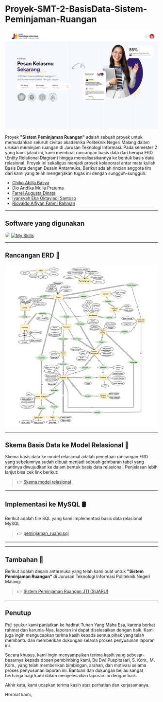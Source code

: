 # Proyek-SMT-2-BasisData-Sistem-Peminjaman-Ruangan

![Thumbnail project](img/thumbnail.png)

Proyek **"Sistem Peminjaman Ruangan"** adalah sebuah proyek untuk memudahkan seluruh civitas akademika Politeknik Negeri Malang dalam urusan meminjam ruangan di Jurusan Teknologi Informasi. Pada semester 2 yang kami jalani ini, kami membuat rancangan basis data dari berupa ERD (Entity Relational Diagram) hingga merealisasikannya ke bentuk basis data relasional. Proyek ini sekaligus menjadi proyek kolaborasi antar mata kuliah Basis Data dengan Desain Antarmuka. Berikut adalah rincian anggota tim dari kami yang telah mengerjakan tugas ini dengan sungguh-sungguh:

- [Chiko Abilla Basya](https://github.com/Chikoabillabasya)
- [Dio Andika  Mulia Pratama](https://github.com/TamaDioo)
- [Farrel Augusta Dinata](https://github.com/FarrelAD)
- [Ivansyah Eka Oktaviadi Santoso](https://github.com/I4annet)
- [Riovaldo  Alfiyan Fahmi Rahman](https://github.com/ckckckcz)

---
## Software yang digunakan
<img src="https://upload.wikimedia.org/wikipedia/commons/thumb/3/3e/Diagrams.net_Logo.svg/2048px-Diagrams.net_Logo.svg.png" style="width:50px; border-radius:10px"></img>
[![My Skills](https://skillicons.dev/icons?i=windows,figma,vscode,mysql,&theme=light)](https://skillicons.dev)

---
## Rancangan ERD 📝
![Rancangan ERD](erd/ERD.png)

---
## Skema Basis Data ke Model Relasional 🔗
Skema basis data ke model relasional adalah pemetaan rancangan ERD yang sebelumnya sudah dibuat menjadi sebuah gambaran tabel yang nantinya diwujudkan ke dalam bentuk basis data relasional. Penjelasan lebih lanjut bisa cek link berikut:
> 👉 [Skema model relasional](model_relasional)

---
## Implementasi ke MySQL 🛢️
Berikut adalah file SQL yang kami implementasi basis data relasional MySQL
> 👉 [peminjaman_ruang.sql](peminjaman_ruang.sql)

---

---
## Tambahan 🎨
Berikut adalah desain antarmuka yang telah kami buat untuk **"Sistem Peminjaman Ruangan"** di Jurusan Teknologi Informasi Politeknik Negeri Malang:
> 👉 [Sistem Peminjaman Ruangan JTI (SIJARU)](https://www.figma.com/proto/T9ip7N5t5vgX77SQNCFjhG/Website-Peminjaman-Ruangan?page-id=0%3A1&node-id=240-3163&starting-point-node-id=240%3A3163&t=molU2xV4xUxrA0IK-1)

---
## Penutup
Puji syukur kami panjatkan ke hadirat Tuhan Yang Maha Esa, karena berkat rahmat dan karunia-Nya, laporan ini dapat diselesaikan dengan baik. Kami juga ingin mengucapkan terima kasih kepada semua pihak yang telah membantu dan memberikan dukungan selama proses penyusunan laporan ini. 

Secara khusus, kami ingin menyampaikan terima kasih yang sebesar-besarnya kepada dosen pembimbing kami, Bu Dwi Puspitasari, S. Kom., M. Kom., yang telah memberikan bimbingan, arahan, dan motivasi selama proses penyusunan laporan ini. Bantuan dan dukungan beliau sangat berharga bagi kami dalam menyelesaikan laporan ini dengan baik.

Akhir kata, kami ucapkan terima kasih atas perhatian dan kerjasamanya.

Hormat kami,